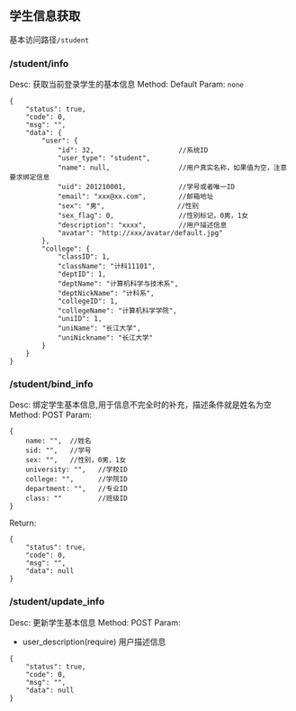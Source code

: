 ## 学生信息获取
基本访问路径`/student`

### /student/info
Desc: 获取当前登录学生的基本信息
Method: Default
Param: `none`
```
{
    "status": true,
    "code": 0,
    "msg": "",
    "data": {
        "user": {
            "id": 32,                     //系统ID
            "user_type": "student",
            "name": null,                 //用户真实名称，如果值为空，注意要求绑定信息
            "uid": 201210001,             //学号或者唯一ID
            "email": "xxx@xx.com",        //邮箱地址
            "sex": "男",                  //性别
            "sex_flag": 0,                //性别标记，0男，1女
            "description": "xxxx",        //用户描述信息
            "avatar": "http://xxx/avatar/default.jpg"
        },
        "college": {
            "classID": 1,
            "className": "计科11101",
            "deptID": 1,
            "deptName": "计算机科学与技术系",
            "deptNickName": "计科系",
            "collegeID": 1,
            "collegeName": "计算机科学学院",
            "uniID": 1,
            "uniName": "长江大学",
            "uniNickname": "长江大学"
        }
    }
}
```

### /student/bind_info
Desc: 绑定学生基本信息,用于信息不完全时的补充，描述条件就是姓名为空
Method: POST
Param: 
```
{
    name: "",  //姓名
    sid: "",   //学号
    sex: "",   //性别，0男，1女
    university: "",   //学校ID
    college: "",      //学院ID
    department: "",   //专业ID
    class: ""         //班级ID
}
```
Return:
```
{
    "status": true,
    "code": 0,
    "msg": "",
    "data": null
}
```

### /student/update_info
Desc: 更新学生基本信息
Method: POST
Param:
* user_description(require) 用户描述信息

```
{
    "status": true,
    "code": 0,
    "msg": "",
    "data": null
}
```